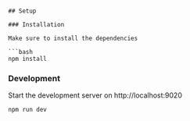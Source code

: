 ```

## Setup

### Installation

Make sure to install the dependencies

```bash
npm install
```

### Development

Start the development server on http://localhost:9020

```bash
npm run dev
```


